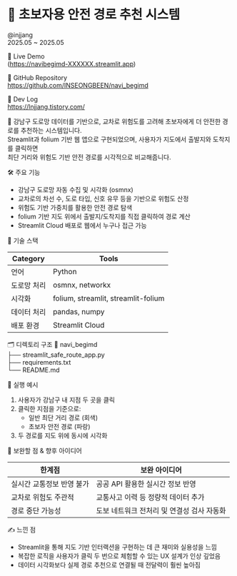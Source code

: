 # 🧭 초보자용 안전 경로 추천 시스템
@injjang  
2025.05 ~ 2025.05

🔗 Live Demo  
(https://navibegimd-XXXXXX.streamlit.app)

📂 GitHub Repository  
https://github.com/INSEONGBEEN/navi_begimd

📘 Dev Log  
https://lnjjang.tistory.com/

📌 강남구 도로망 데이터를 기반으로, 교차로 위험도를 고려해 초보자에게 더 안전한 경로를 추천하는 시스템입니다.  
Streamlit과 folium 기반 웹 앱으로 구현되었으며, 사용자가 지도에서 출발지와 도착지를 클릭하면  
최단 거리와 위험도 기반 안전 경로를 시각적으로 비교해줍니다.

🛠️ 주요 기능
- 강남구 도로망 자동 수집 및 시각화 (osmnx)
- 교차로의 차선 수, 도로 타입, 신호 유무 등을 기반으로 위험도 산정
- 위험도 기반 가중치를 활용한 안전 경로 탐색
- folium 기반 지도 위에서 출발지/도착지를 직접 클릭하여 경로 계산
- Streamlit Cloud 배포로 웹에서 누구나 접근 가능

🧱 기술 스택

| Category | Tools |
|----------|-------|
| 언어 | Python |
| 도로망 처리 | osmnx, networkx |
| 시각화 | folium, streamlit, streamlit-folium |
| 데이터 처리 | pandas, numpy |
| 배포 환경 | Streamlit Cloud |

🗂️ 디렉토리 구조
📁 navi_begimd  
├── streamlit_safe_route_app.py  
├── requirements.txt  
└── README.md  

🚀 실행 예시
1. 사용자가 강남구 내 지점 두 곳을 클릭
2. 클릭한 지점을 기준으로:
   - 일반 최단 거리 경로 (회색)
   - 초보자 안전 경로 (파랑)
3. 두 경로를 지도 위에 동시에 시각화

🔧 보완할 점 & 향후 아이디어

| 한계점 | 보완 아이디어 |
|--------|----------------|
| 실시간 교통정보 반영 불가 | 공공 API 활용한 실시간 정보 반영 |
| 교차로 위험도 주관적 | 교통사고 이력 등 정량적 데이터 추가 |
| 경로 중단 가능성 | 도보 네트워크 전처리 및 연결성 검사 자동화 |

✍️ 느낀 점
- Streamlit을 통해 지도 기반 인터랙션을 구현하는 데 큰 재미와 실용성을 느낌
- 복잡한 로직을 사용자가 클릭 두 번으로 체험할 수 있는 UX 설계가 인상 깊었음
- 데이터 시각화보다 실제 경로 추천으로 연결될 때 전달력이 훨씬 높아짐
